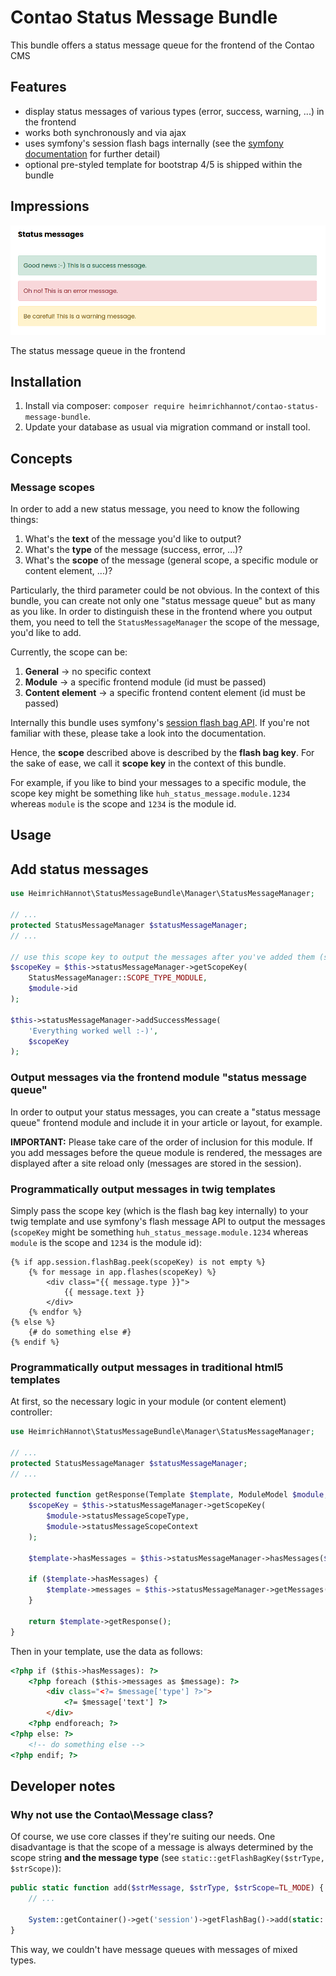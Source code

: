 # Contao Status Message Bundle

This bundle offers a status message queue for the frontend of the Contao CMS

## Features

- display status messages of various types (error, success, warning, ...) in the frontend
- works both synchronously and via ajax
- uses symfony's session flash bags internally (see the [symfony documentation](https://symfony.com/doc/4.4/components/http_foundation/sessions.html#flash-messages) for further detail)
- optional pre-styled template for bootstrap 4/5 is shipped within the bundle

## Impressions

![The status message queue in the frontend](docs/img/queue.png "The status message queue in the frontend")

The status message queue in the frontend

## Installation

1. Install via composer: `composer require heimrichhannot/contao-status-message-bundle`.
2. Update your database as usual via migration command or install tool.

## Concepts

### Message scopes

In order to add a new status message, you need to know the following things:

1. What's the **text** of the message you'd like to output?
2. What's the **type** of the message (success, error, ...)?
3. What's the **scope** of the message (general scope, a specific module or content element, ...)?

Particularly, the third parameter could be not obvious. In the context of this bundle, you can create not only one
"status message queue" but as many as you like. In order to distinguish these in the frontend where you output them,
you need to tell the `StatusMessageManager` the scope of the message, you'd like to add.

Currently, the scope can be:

1. **General** -> no specific context
2. **Module** -> a specific frontend module (id must be passed)
3. **Content element** -> a specific frontend content element (id must be passed)

Internally this bundle uses symfony's [session flash bag API](https://symfony.com/doc/4.4/components/http_foundation/sessions.html#flash-messages).
If you're not familiar with these, please take a look into the documentation.

Hence, the **scope** described above is described by the **flash bag key**. For the sake of ease, we call it **scope key** in the context of this bundle.

For example, if you like to bind your messages to a specific module, the scope key might be something like
`huh_status_message.module.1234` whereas `module` is the scope and `1234` is the module id.

## Usage

## Add status messages

```php
use HeimrichHannot\StatusMessageBundle\Manager\StatusMessageManager;

// ...
protected StatusMessageManager $statusMessageManager;
// ...

// use this scope key to output the messages after you've added them (see below)
$scopeKey = $this->statusMessageManager->getScopeKey(
    StatusMessageManager::SCOPE_TYPE_MODULE,
    $module->id
);

$this->statusMessageManager->addSuccessMessage(
    'Everything worked well :-)',
    $scopeKey
);
```

### Output messages via the frontend module "status message queue"

In order to output your status messages, you can create a "status message queue" frontend module and include it in your
article or layout, for example.

**IMPORTANT:** Please take care of the order of inclusion for this module. If you add messages before the queue module
is rendered, the messages are displayed after a site reload only (messages are stored in the session).

### Programmatically output messages in twig templates

Simply pass the scope key (which is the flash bag key internally) to your twig template and use symfony's flash message API to output the messages
(`scopeKey` might be something `huh_status_message.module.1234` whereas `module` is the scope and `1234` is the module id):

```twig
{% if app.session.flashBag.peek(scopeKey) is not empty %}
    {% for message in app.flashes(scopeKey) %}
        <div class="{{ message.type }}">
            {{ message.text }}
        </div>
    {% endfor %}
{% else %}
    {# do something else #}
{% endif %}
```

### Programmatically output messages in traditional html5 templates

At first, so the necessary logic in your module (or content element) controller:

```php
use HeimrichHannot\StatusMessageBundle\Manager\StatusMessageManager;

// ...
protected StatusMessageManager $statusMessageManager;
// ...

protected function getResponse(Template $template, ModuleModel $module, Request $request): ?Response {
    $scopeKey = $this->statusMessageManager->getScopeKey(
        $module->statusMessageScopeType,
        $module->statusMessageScopeContext
    );
    
    $template->hasMessages = $this->statusMessageManager->hasMessages($scopeKey);
    
    if ($template->hasMessages) {
        $template->messages = $this->statusMessageManager->getMessages($scopeKey);
    }
    
    return $template->getResponse();
}

```

Then in your template, use the data as follows:

```html
<?php if ($this->hasMessages): ?>
    <?php foreach ($this->messages as $message): ?>
        <div class="<?= $message['type'] ?>">
            <?= $message['text'] ?>
        </div>
    <?php endforeach; ?>
<?php else: ?>
    <!-- do something else -->
<?php endif; ?>
```

## Developer notes

### Why not use the Contao\Message class?

Of course, we use core classes if they're suiting our needs. One disadvantage is that the scope of a message is always
determined by the scope string **and the message type** (see `static::getFlashBagKey($strType, $strScope)`):

```php
public static function add($strMessage, $strType, $strScope=TL_MODE) {
    // ...

    System::getContainer()->get('session')->getFlashBag()->add(static::getFlashBagKey($strType, $strScope), $strMessage);
}
```

This way, we couldn't have message queues with messages of mixed types.
